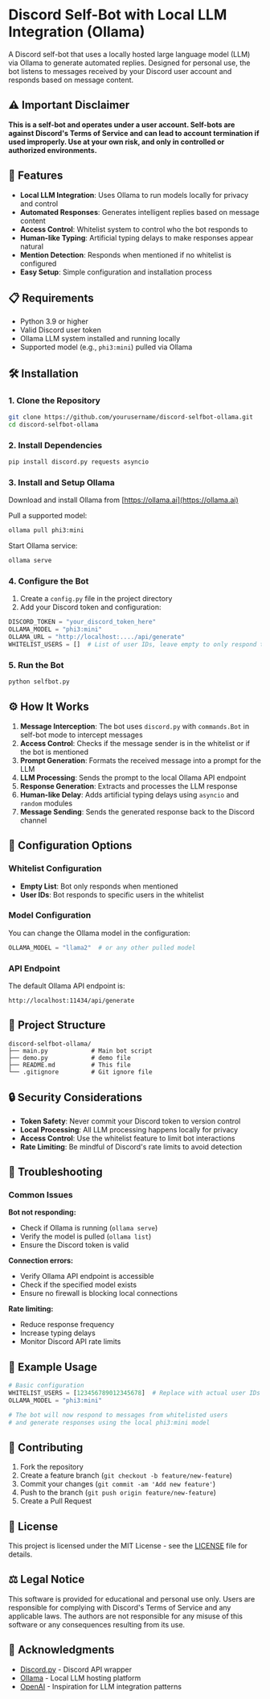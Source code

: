 # Discord Self-Bot with Local LLM Integration (Ollama)

A Discord self-bot that uses a locally hosted large language model (LLM) via Ollama to generate automated replies. Designed for personal use, the bot listens to messages received by your Discord user account and responds based on message content.

## ⚠️ Important Disclaimer

**This is a self-bot and operates under a user account. Self-bots are against Discord's Terms of Service and can lead to account termination if used improperly. Use at your own risk, and only in controlled or authorized environments.**

## 🚀 Features

- **Local LLM Integration**: Uses Ollama to run models locally for privacy and control
- **Automated Responses**: Generates intelligent replies based on message content
- **Access Control**: Whitelist system to control who the bot responds to
- **Human-like Typing**: Artificial typing delays to make responses appear natural
- **Mention Detection**: Responds when mentioned if no whitelist is configured
- **Easy Setup**: Simple configuration and installation process

## 📋 Requirements

- Python 3.9 or higher
- Valid Discord user token
- Ollama LLM system installed and running locally
- Supported model (e.g., `phi3:mini`) pulled via Ollama

## 🛠️ Installation

### 1. Clone the Repository
```bash
git clone https://github.com/yourusername/discord-selfbot-ollama.git
cd discord-selfbot-ollama
```

### 2. Install Dependencies
```bash
pip install discord.py requests asyncio
```

### 3. Install and Setup Ollama
Download and install Ollama from [https://ollama.ai](https://ollama.ai)

Pull a supported model:
```bash
ollama pull phi3:mini
```

Start Ollama service:
```bash
ollama serve
```

### 4. Configure the Bot
1. Create a `config.py` file in the project directory
2. Add your Discord token and configuration:

```python
DISCORD_TOKEN = "your_discord_token_here"
OLLAMA_MODEL = "phi3:mini"
OLLAMA_URL = "http://localhost:..../api/generate"
WHITELIST_USERS = []  # List of user IDs, leave empty to only respond to mentions
```

### 5. Run the Bot
```bash
python selfbot.py
```

## ⚙️ How It Works

1. **Message Interception**: The bot uses `discord.py` with `commands.Bot` in self-bot mode to intercept messages
2. **Access Control**: Checks if the message sender is in the whitelist or if the bot is mentioned
3. **Prompt Generation**: Formats the received message into a prompt for the LLM
4. **LLM Processing**: Sends the prompt to the local Ollama API endpoint
5. **Response Generation**: Extracts and processes the LLM response
6. **Human-like Delay**: Adds artificial typing delays using `asyncio` and `random` modules
7. **Message Sending**: Sends the generated response back to the Discord channel

## 🔧 Configuration Options

### Whitelist Configuration
- **Empty List**: Bot only responds when mentioned
- **User IDs**: Bot responds to specific users in the whitelist

### Model Configuration
You can change the Ollama model in the configuration:
```python
OLLAMA_MODEL = "llama2"  # or any other pulled model
```

### API Endpoint
The default Ollama API endpoint is:
```
http://localhost:11434/api/generate
```

## 📁 Project Structure

```
discord-selfbot-ollama/
├── main.py            # Main bot script
├── demo.py            # demo file
├── README.md          # This file
└── .gitignore         # Git ignore file
```

## 🔒 Security Considerations

- **Token Safety**: Never commit your Discord token to version control
- **Local Processing**: All LLM processing happens locally for privacy
- **Access Control**: Use the whitelist feature to limit bot interactions
- **Rate Limiting**: Be mindful of Discord's rate limits to avoid detection

## 🐛 Troubleshooting

### Common Issues

**Bot not responding:**
- Check if Ollama is running (`ollama serve`)
- Verify the model is pulled (`ollama list`)
- Ensure the Discord token is valid

**Connection errors:**
- Verify Ollama API endpoint is accessible
- Check if the specified model exists
- Ensure no firewall is blocking local connections

**Rate limiting:**
- Reduce response frequency
- Increase typing delays
- Monitor Discord API rate limits

## 📝 Example Usage

```python
# Basic configuration
WHITELIST_USERS = [123456789012345678]  # Replace with actual user IDs
OLLAMA_MODEL = "phi3:mini"

# The bot will now respond to messages from whitelisted users
# and generate responses using the local phi3:mini model
```

## 🤝 Contributing

1. Fork the repository
2. Create a feature branch (`git checkout -b feature/new-feature`)
3. Commit your changes (`git commit -am 'Add new feature'`)
4. Push to the branch (`git push origin feature/new-feature`)
5. Create a Pull Request

## 📜 License

This project is licensed under the MIT License - see the [LICENSE](LICENSE) file for details.

## ⚖️ Legal Notice

This software is provided for educational and personal use only. Users are responsible for complying with Discord's Terms of Service and any applicable laws. The authors are not responsible for any misuse of this software or any consequences resulting from its use.

## 🙏 Acknowledgments

- [Discord.py](https://github.com/Rapptz/discord.py) - Discord API wrapper
- [Ollama](https://ollama.ai) - Local LLM hosting platform
- [OpenAI](https://openai.com) - Inspiration for LLM integration patterns

